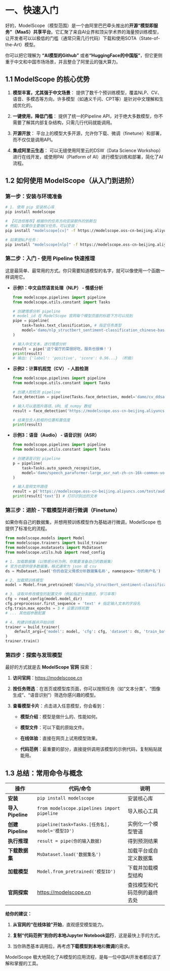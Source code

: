 # 一、快速入门

好的，ModelScope（模型范围）是一个由阿里巴巴牵头推出的​**​开源“模型即服务”（MaaS）共享平台​**​。它汇聚了来自AI业界和顶尖学术界的海量预训练模型，让开发者可以以极低的门槛（通常只需几行代码）下载和使用SOTA（State-of-the-Art）模型。

你可以把它理解为 ​**​“AI模型的Github”​**​ 或者 ​**​“HuggingFace的中国版”​**​ ，但它更侧重于中文和中国市场场景，并且整合了阿里云的强大算力。



## 1.1 ModelScope 的核心优势

1.  ​**​模型丰富，尤其强于中文场景​**​： 提供了数千个预训练模型，覆盖NLP、CV、语音、多模态等方向，许多模型（如通义千问、CPT等）是针对中文理解和生成优化的。
    
2.  ​**​一键使用，降低门槛​**​： 提供了统一的Pipeline API，对于绝大多数模型，你不需要了解其内部复杂结构，只需几行代码就能调用。
    
3.   ​**​开源开放​**​： 平台上的模型大多开源，允许你下载、微调（finetune）和部署，而不仅仅是调用API。
    
4.  ​**​集成阿里云生态​**​： 可以无缝使用阿里云的DSW（Data Science Workshop）进行在线开发，或使用PAI（Platform of AI）进行模型训练和部署，简化了AI流程。
    

## 1.2 如何使用 ModelScope（从入门到进阶）

### 第一步：安装与环境准备

```bash
# 1. 使用 pip 安装核心库
pip install modelscope

# 【可选但推荐】根据你的任务方向安装额外的依赖包
# 例如，如果你主要做CV任务，可以安装：
pip install "modelscope[cv]" -f https://modelscope.oss-cn-beijing.aliyuncs.com/releases/repo.html

# 如果是NLP任务：
pip install "modelscope[nlp]" -f https://modelscope.oss-cn-beijing.aliyuncs.com/releases/repo.html
```

### 第二步：入门 - 使用 Pipeline 快速推理

这是最简单、最常用的方式。你只需要知道模型的名字，就可以像使用一个函数一样调用它。


- **​示例1：中文自然语言处理（NLP） - 情感分析​**​


    ```python
    from modelscope.pipelines import pipeline
    from modelscope.utils.constant import Tasks

    # 创建情感分析 pipeline
    # model_id 在 ModelScope 官网每个模型页面的标题下方可以找到
    pipe = pipeline(
        task=Tasks.text_classification, # 指定任务类型
        model='damo/nlp_structbert_sentiment-classification_chinese-base' # 指定模型
    )

    # 输入中文文本，进行情感分析
    result = pipe('这个餐厅的菜很好吃，服务也很棒！')
    print(result)
    # 输出: {'label': 'positive', 'score': 0.96...} （积极）
    ```

- ​**​示例2：计算机视觉（CV） - 人脸检测​**​


    ```python
    from modelscope.pipelines import pipeline
    from modelscope.utils.constant import Tasks

    # 创建人脸检测 pipeline
    face_detection = pipeline(Tasks.face_detection, model='damo/cv_ddsar_face-detection_iclr23-damofd')

    # 输入可以是图片路径、URL 或 numpy 数组
    result = face_detection('https://modelscope.oss-cn-beijing.aliyuncs.com/test/images/face_detection1.jpeg')

    # 结果包含人脸框的位置和置信度
    print(result)
    ```

- ​**​示例3：语音（Audio） - 语音识别（ASR）​**​

    ```python
    from modelscope.pipelines import pipeline
    from modelscope.utils.constant import Tasks

    # 创建语音识别 pipeline
    p = pipeline(
        task=Tasks.auto_speech_recognition,
        model='damo/speech_paraformer-large_asr_nat-zh-cn-16k-common-vocab8404-pytorch'
    )

    # 输入音频文件路径
    result = p('https://modelscope.oss-cn-beijing.aliyuncs.com/test/audios/asr_example.wav')
    print(result['text']) # 打印识别出的文本
    ```

### 第三步：进阶 - 下载模型并进行微调（Finetune）

如果你有自己的数据集，并想用预训练模型作为基础进行微调，ModelScope 也提供了标准化的流程。

```python
from modelscope.models import Model
from modelscope.trainers import build_trainer
from modelscope.msdatasets import MsDataset
from modelscope.utils.hub import read_config

# 1. 加载数据集（以情感分析为例，你需要准备自己的数据集）
# 官方也提供很多数据集，格式通常为 json 或 csv
ds = MsDataset.load('你的自定义情感分析数据集名称', namespace='你的用户名')

# 2. 加载预训练模型
model = Model.from_pretrained('damo/nlp_structbert_sentiment-classification_chinese-base')

# 3. 读取并修改模型的配置文件（例如指定分类数目、学习率等）
cfg = read_config(model.model_dir)
cfg.preprocessor.first_sequence = 'text' # 指定输入文本的字段名
cfg.train.max_epochs = 3 # 设置训练轮数
# ... 其他超参数配置

# 4. 构建训练器并开始训练
trainer = build_trainer(
    default_args={'model': model, 'cfg': cfg, 'dataset': ds, 'train_batch_size': 16}
)
trainer.train()
```

### 第四步：探索与发现模型

最好的方式就是去 ​**​ModelScope 官网​**​ 探索：

1. ​**​访问官网​**​：https://modelscope.cn
    
2. ​**​按任务筛选​**​：在首页或模型库页面，你可以按照任务（如“文本分类”、“图像生成”、“语音识别”）筛选你感兴趣的模型。
    
3.  ​**​查看模型卡片​**​：点击进入任意模型，你会看到：
    
    *  ​**​模型介绍​**​：模型是做什么的、性能如何。
        
    *  ​**​模型文件​**​：可以下载的原始文件。
        
    *  ​**​在线体验​**​：直接在网页上试用模型效果。
        
    *  ​**​代码范例​**​：最重要的部分，直接提供调用该模型的示例代码，复制粘贴就能用。


## 1.3 总结：常用命令与概念

| 操作  | 代码/命令 | 说明  |
| --- | --- | --- |
| ​**​安装​**​ | `pip install modelscope` | 安装核心库 |
| ​**​导入Pipeline​**​ | `from modelscope.pipelines import pipeline` | 导入核心工具 |
| ​**​创建Pipeline​**​ | `pipeline(task=Tasks.[任务名], model='模型ID')` | 实例化一个模型管道 |
| ​**​执行推理​**​ | `result = pipe(你的输入数据)` | 得到预测结果 |
| ​**​下载数据集​**​ | `MsDataset.load('数据集名')` | 加载平台或自定义数据集 |
| ​**​加载模型​**​ | `Model.from_pretrained('模型ID')` | 下载并加载模型结构 |
| ​**​官网探索​**​ | https://modelscope.cn | 查找模型和代码范例的最终去处 |

​**​给你的建议：​**​

1. ​**​从官网的“在线体验”开始​**​，直观感受模型能力。
    
2.  ​**​复制“代码范例”到你的本地Jupyter Notebook运行​**​，这是最快上手的方式。
    
3.  当你熟悉基本调用后，再考虑​**​下载模型到本地​**​和​**​微调​**​的需求。
    

ModelScope 极大地简化了AI模型的应用流程，是每一位中国AI开发者都应该了解和掌握的工具。
